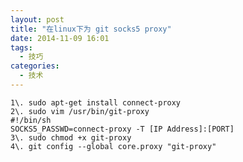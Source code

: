 ```yaml
---
layout: post
title: "在linux下为 git socks5 proxy"
date: 2014-11-09 16:01
tags: 
  - 技巧
categories: 
  - 技术
---
```


    1\. sudo apt-get install connect-proxy
    2\. sudo vim /usr/bin/git-proxy
    #!/bin/sh
    SOCKS5_PASSWD=connect-proxy -T [IP Address]:[PORT]
    3\. sudo chmod +x git-proxy
    4\. git config --global core.proxy "git-proxy"

  

